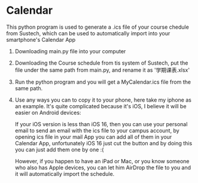 # Calendar
This python program is used to generate a .ics file of your course chedule from Sustech, which can be used to automatically import into your smartphone's Calendar App

1. Downloading main.py file into your computer

2. Downloading the Course schedule from tis system of Sustech, put the file under the same path from main.py, and rename it as '学期课表.xlsx'

3. Run the python program and you will get a MyCalendar.ics file from the same path. 

4. Use any ways you can to copy it to your phone, here take my iphone as an example. It's quite complicated because it's iOS, I believe it will be easier on Android devices:

   If your iOS version is less than iOS 16, then you can use your personal email to send an email with the ics file to your campus account, by opening ics file in your mail App you can add all of them in your Calendar App, unfortunately iOS 16 just cut the button and by doing this you can just add them one by one :(

    However, if you happen to have an iPad or Mac, or you know someone who also has Apple devices, you can let him AirDrop the file to you and it will automatically import the schedule. 

